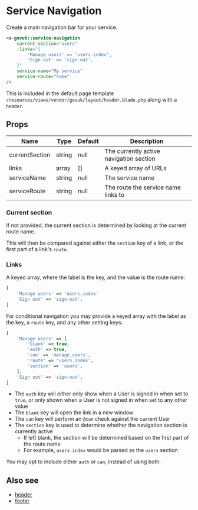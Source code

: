 # Service Navigation

Create a main navigation bar for your service.

```html
<x-govuk::service-navigation
    current-section="users"
    :links="[
        'Manage users' => 'users.index',
        'Sign out' => 'sign-out',
    ]"
    service-name="My service"
    service-route="home"
/>
```

This is included in the default page template `/resources/views/vendor/govuk/layout/header.blade.php` along with a `header`.

## Props

| Name           | Type   | Default | Description                             |
|----------------|--------|---------|-----------------------------------------|
| currentSection | string | null    | The currently active navigation section |
| links          | array  | []      | A keyed array of URLs                   |
| serviceName    | string | null    | The service name                        |
| serviceRoute   | string | null    | The route the service name links to     |

### Current section

If not provided, the current section is determined by looking at the current route name.

This will then be compared against either the `section` key of a link, or the first part of a link's `route`.

### Links

A keyed array, where the label is the key, and the value is the route name:

```php
[
    'Manage users' => 'users.index'
    'Sign out' => 'sign-out',
]
```

For conditional navigation you may provide a keyed array with the label as the key, a `route` key, and any other setting keys:

```php
[
    'Manage users' => [
        'blank' => true,
        'auth' => true,
        'can' => 'manage_users',
        'route' => 'users.index',
        'section' => 'users',
    ],
    'Sign out' => 'sign-out',
]
```

* The `auth` key will either only show when a User is signed in when set to `true`, or only shown when a User is not signed in when set to any other value
* The `blank` key will open the link in a new window
* The `can` key will perform an `@can` check against the current User
* The `section` key is used to determine whether the navigation section is currently active
   * If left blank, the section will be determined based on the first part of the route name
   * For example, `users.index` would be parsed as the `users` section

You may opt to include either `auth` or `can`, instead of using both.

## Also see

* [header](header.md)
* [footer](footer.md)
